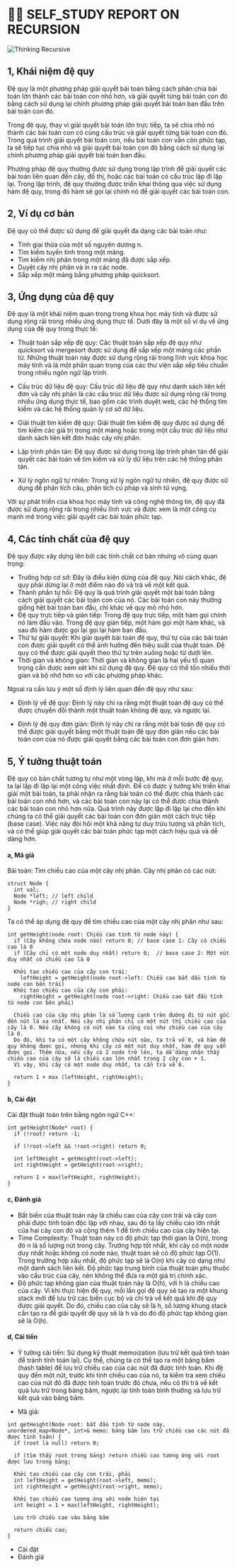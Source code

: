 # :man_teacher: SELF_STUDY REPORT ON RECURSION 

![Thinking Recursive](https://realpython.com/cdn-cgi/image/width=640,format=auto/https://files.realpython.com/media/Thinking-Recursively-in-Python_Watermarked.db67ac63aeb5.jpg) 

## **1, Khái niệm đệ quy**

Đệ quy là một phương pháp giải quyết bài toán bằng cách phân chia bài toán lớn thành các bài toán con nhỏ hơn, và giải quyết từng bài toán con đó bằng cách sử dụng lại chính phương pháp giải quyết bài toán ban đầu trên bài toán con đó.

Trong đệ quy, thay vì giải quyết bài toán lớn trực tiếp, ta sẽ chia nhỏ nó thành các bài toán con có cùng cấu trúc và giải quyết từng bài toán con đó. Trong quá trình giải quyết bài toán con, nếu bài toán con vẫn còn phức tạp, ta sẽ tiếp tục chia nhỏ và giải quyết bài toán con đó bằng cách sử dụng lại chính phương pháp giải quyết bài toán ban đầu.

Phương pháp đệ quy thường được sử dụng trong lập trình để giải quyết các bài toán liên quan đến cây, đồ thị, hoặc các bài toán có cấu trúc lặp đi lặp lại. Trong lập trình, đệ quy thường được triển khai thông qua việc sử dụng hàm đệ quy, trong đó hàm sẽ gọi lại chính nó để giải quyết các bài toán con.

## **2, Ví dụ cơ bản**

Đệ quy có thể được sử dụng để giải quyết đa dạng các bài toán như:

- Tính giai thừa của một số nguyên dương n.
- Tìm kiếm tuyến tính trong một mảng.
- Tìm kiếm nhị phân trong một mảng đã được sắp xếp.
- Duyệt cây nhị phân và in ra các node.
- Sắp xếp một mảng bằng phương pháp quicksort.

## **3, Ứng dụng của đệ quy**

Đệ quy là một khái niệm quan trọng trong khoa học máy tính và được sử dụng rộng rãi trong nhiều ứng dụng thực tế. Dưới đây là một số ví dụ về ứng dụng của đệ quy trong thực tế:

- Thuật toán sắp xếp đệ quy: Các thuật toán sắp xếp đệ quy như quicksort và mergesort được sử dụng để sắp xếp một mảng các phần tử. Những thuật toán này được sử dụng rộng rãi trong lĩnh vực khoa học máy tính và là một phần quan trọng của các thư viện sắp xếp tiêu chuẩn trong nhiều ngôn ngữ lập trình.

- Cấu trúc dữ liệu đệ quy: Cấu trúc dữ liệu đệ quy như danh sách liên kết đơn và cây nhị phân là các cấu trúc dữ liệu được sử dụng rộng rãi trong nhiều ứng dụng thực tế, bao gồm các trình duyệt web, các hệ thống tìm kiếm và các hệ thống quản lý cơ sở dữ liệu.

- Giải thuật tìm kiếm đệ quy: Giải thuật tìm kiếm đệ quy được sử dụng để tìm kiếm các giá trị trong một mảng hoặc trong một cấu trúc dữ liệu như danh sách liên kết đơn hoặc cây nhị phân.

- Lập trình phân tán: Đệ quy được sử dụng trong lập trình phân tán để giải quyết các bài toán về tìm kiếm và xử lý dữ liệu trên các hệ thống phân tán.

- Xử lý ngôn ngữ tự nhiên: Trong xử lý ngôn ngữ tự nhiên, đệ quy được sử dụng để phân tích câu, phân tích cú pháp và sinh từ vựng.

Với sự phát triển của khoa học máy tính và công nghệ thông tin, đệ quy đã được sử dụng rộng rãi trong nhiều lĩnh vực và được xem là một công cụ mạnh mẽ trong việc giải quyết các bài toán phức tạp.

## **4, Các tính chất của đệ quy**

Đệ quy được xây dựng lên bởi các tính chất cơ bản nhưng vô cùng quan trọng: 
- Trường hợp cơ sở: Đây là điều kiện dừng của đệ quy. Nói cách khác, đệ quy phải dừng lại ở một điểm nào đó và trả về một kết quả.
- Thành phần tự hồi: Đệ quy là quá trình giải quyết một bài toán bằng cách giải quyết các bài toán con của nó. Các bài toán con này thường giống hệt bài toán ban đầu, chỉ khác về quy mô nhỏ hơn.
- Đệ quy trực tiếp và gián tiếp: Trong đệ quy trực tiếp, một hàm gọi chính nó làm đầu vào. Trong đệ quy gián tiếp, một hàm gọi một hàm khác, và sau đó hàm được gọi lại gọi lại hàm ban đầu.
- Thứ tự giải quyết: Khi giải quyết bài toán đệ quy, thứ tự của các bài toán con được giải quyết có thể ảnh hưởng đến hiệu suất của thuật toán. Đệ quy có thể được giải quyết theo thứ tự trên xuống hoặc từ dưới lên.
- Thời gian và không gian: Thời gian và không gian là hai yếu tố quan trọng cần được xem xét khi sử dụng đệ quy. Đệ quy có thể tốn nhiều thời gian và bộ nhớ hơn so với các phương pháp khác.

Ngoaì ra cần lưu ý một số định lý liên quan đến đệ quy như sau:
- Định lý về đệ quy: Định lý này chỉ ra rằng một thuật toán đệ quy có thể được chuyển đổi thành một thuật toán không đệ quy, và ngược lại.

- Định lý đệ quy đơn giản: Định lý này chỉ ra rằng một bài toán đệ quy có thể được giải quyết bằng một thuật toán đệ quy đơn giản nếu các bài toán con của nó được giải quyết bằng các bài toán con đơn giản hơn.


## **5, Ý tưởng thuật toán**

Đệ quy có bản chất tương tự như một vòng lặp, khi mà ở mỗi bước đệ quy, ta lại lặp đi lặp lại một công việc nhất định. Để có được ý tưởng khi triển khai giải một bài toán, ta phải nhận ra rằng bài toán có thể được chia thành các bài toán con nhỏ hơn, và các bài toán con này lại có thể được chia thành các bài toán con nhỏ hơn nữa. Quá trình này được lặp đi lặp lại cho đến khi chúng ta có thể giải quyết các bài toán con đơn giản một cách trực tiếp (base case). Việc này đòi hỏi một khả năng tư duy trừu tượng và phân tích, và có thể giúp giải quyết các bài toán phức tạp một cách hiệu quả và dễ dàng hơn.

#### **a, Mã giả**
Bài toán: Tìm chiều cao của một cây nhị phân.
Cây nhị phân có các nút:

```
struct Node {
  int val;
  Node *left; // left child
  Node *righ; // right child
}
```
  Ta có thể áp dụng đệ quy để tìm chiều cao của một cây nhị phân như sau:
  
  ```
  int getHeight(node root: Chiều cao tính từ node này) {
    if (Cây không chứa node nào) return 0; // base case 1: Cây có chiều cao là 0
    if (Cây chỉ có một node duy nhất) return 0;  // base case 2: Một nút duy nhất có chiều cao là 0
    
    Khởi tạo chiều cao của cây con trái: 
      leftHeight = getHeight(node root->left: Chiều cao bắt đầu tính từ node con bên trái)
    Khởi tạo chiều cao của cây con phải: 
      rightHeight = getHeight(node root->right: Chiều cao bắt đầu tính từ node con bên phải)
      
    Chiều cao của cây nhị phân là số lượng cạnh trên đường đi từ nút gốc đến nút lá xa nhất. Nếu cây nhị phân chỉ có một nút thì chiều cao của cây là 0. Nếu cây không có nút nào ta cũng coi như chiều cao của cây là 0.
    Do đó, khi ta có một cây không chứa nút nào, ta trả về 0, và hàm đệ quy không được gọi, nhưng khi cây có một nút duy nhất, hàm đệ quy vẫn được gọi. Thêm nữa, nếu cây có 2 node trở lên, ta dễ dàng nhận thấy chiều cao của cây sẽ là chiều cao lớn nhất trong 2 cây con + 1.
    Vì vậy, khi cây có một node duy nhất, ta cần trả về 0.
    
    return 1 + max (leftHeight, rightHeight);
  }
  ```


#### **b, Cài đặt**

Cài đặt thuật toán trên bằng ngôn ngữ C++:

```
int getHeight(Node* root) {
  if (!root) return -1;
  
  if (!root->left && !root->right) return 0;
  
  int leftHeight = getHeight(root->left);
  int rightHeight = getHeight(root->right);
  
  return 1 + max(leftHeight, rightHeight);
}
```

#### **c, Đánh giá**

- Bất biến của thuật toán này là chiều cao của cây con trái và cây con phải được tính toán độc lập với nhau, sau đó ta lấy chiều cao lớn nhất của hai cây con đó và cộng thêm 1 để tính chiều cao của cây hiện tại.
- Time Complexity: Thuật toán này có độ phức tạp thời gian là O(n), trong đó n là số lượng nút trong cây. Trường hợp tốt nhất, khi cây có một node duy nhất hoặc không có node nào, thuật toán sẽ có độ phức tạp O(1). Trong trường hợp xấu nhất, độ phức tạp sẽ là O(n) khi cây có dạng như một danh sách liên kết. Độ phức tạp trung bình của thuật toán phụ thuộc vào cấu trúc của cây, nên không thể đưa ra một giá trị chính xác.
- Độ phức tạp không gian của thuật toán này là O(h), với h là chiều cao của cây. Vì khi thực hiện đệ quy, mỗi lần gọi đệ quy sẽ tạo ra một khung stack mới để lưu trữ các biến cục bộ và chỉ trả về kết quả khi đệ quy được giải quyết. Do đó, chiều cao của cây sẽ là h, số lượng khung stack cần tạo ra để giải quyết đệ quy sẽ là h và do đó độ phức tạp không gian sẽ là O(h).

#### **d, Cải tiến**

- Ý tưởng cải tiến: Sử dụng kỹ thuật memoization (lưu trữ kết quả tính toán để tránh tính toán lại). Cụ thể, chúng ta có thể tạo ra một bảng băm (hash table) để lưu trữ chiều cao của các nút đã được tính toán. Khi đệ quy đến một nút, trước khi tính chiều cao của nó, ta kiểm tra xem chiều cao của nút đó đã được tính toán trước đó chưa, nếu có thì trả về kết quả lưu trữ trong bảng băm, ngược lại tính toán bình thường và lưu trữ kết quả vào bảng băm.


- Mã giả:
```
int getHeight(Node root: bắt đầu tính từ node này, unordered_map<Node*, int>& memo: bảng băm lưu trữ chiều cao các nút đã được tính toán) {
  if (root là null) return 0;
  
  if (tìm thấy root trong bảng) return chiều cao tương ứng với root được lưu trong bảng;
  
  Khởi tạo chiều cao cây con trái, phải
  int leftHeight = getHeight(root->left, memo);
  int rightHeight = getHeight(root->right, memo);
  
  Khởi tạo chiều cao tương ứng với node hiện tại
  int height = 1 + max(leftHeight, rightHeight);
  
  Lưu trữ chiều cao vào bảng băm
  
  return chiều cao;
}
```
- Cài đặt
- Đánh giá







